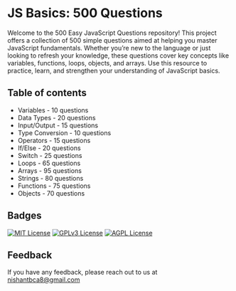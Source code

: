 
# JS Basics: 500 Questions

Welcome to the 500 Easy JavaScript Questions repository! This project offers a collection of 500 simple questions aimed at helping you master JavaScript fundamentals. Whether you’re new to the language or just looking to refresh your knowledge, these questions cover key concepts like variables, functions, loops, objects, and arrays. Use this resource to practice, learn, and strengthen your understanding of JavaScript basics.




## Table of contents
* Variables - 10 questions
* Data Types - 20 questions
* Input/Output - 15 questions
* Type Conversion - 10 questions
* Operators - 15 questions
* If/Else - 20 questions
* Switch - 25 questions
* Loops - 65 questions
* Arrays - 95 questions
* Strings - 80 questions
* Functions - 75 questions
* Objects - 70 questions
## Badges

[![MIT License](https://img.shields.io/badge/License-MIT-green.svg)](https://choosealicense.com/licenses/mit/)
[![GPLv3 License](https://img.shields.io/badge/License-GPL%20v3-yellow.svg)](https://opensource.org/licenses/)
[![AGPL License](https://img.shields.io/badge/license-AGPL-blue.svg)](http://www.gnu.org/licenses/agpl-3.0)


## Feedback

If you have any feedback, please reach out to us at nishantbca8@gmail.com

